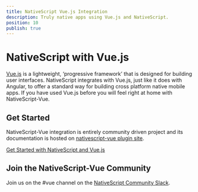 ```yaml
---
title: NativeScript Vue.js Integration
description: Truly native apps using Vue.js and NativeScript.
position: 10
publish: true
---
```


# NativeScript with Vue.js
<a href="https://vuejs.org" target="_blank">Vue.js</a> is a lightweight, ‘progressive framework’ that is designed for building user interfaces. NativeScript integrates with Vue.js, just like it does with Angular, to offer a standard way for building cross platform native mobile apps. If you have used Vue.js before you will feel right at home with NativeScript-Vue.

## Get Started
NativeScript-Vue integration is entirely community driven project and its documentation is hosted on <a href="https://nativescript-vue.org/en/docs/introduction/" target="_blank">nativescript-vue plugin site</a>. 

<a href="https://nativescript-vue.org/en/docs/getting-started/quick-start/" class="Btn" target="_blank">Get Started with NativeScript and Vue.js</a>

## Join the NativeScript-Vue Community
Join us on the #vue channel on the <a href="https://developer.telerik.com/wp-login.php?action=slack-invitation" target="_blank">NativeScript Community Slack</a>.

